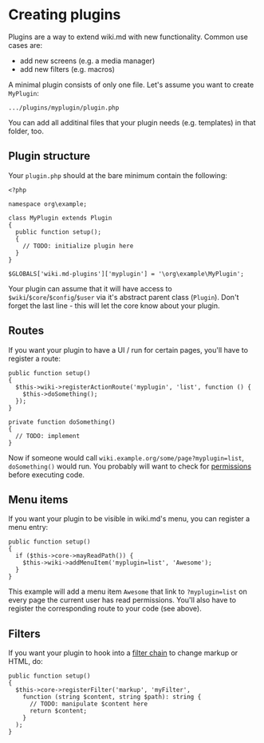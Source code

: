 # Creating plugins

Plugins are a way to extend wiki.md with new functionality. Common use cases are:

* add new screens (e.g. a media manager)
* add new filters (e.g. macros)

A minimal plugin consists of only one file. Let's assume you want to create `MyPlugin`:

```
.../plugins/myplugin/plugin.php
```

You can add all additinal files that your plugin needs (e.g. templates) in that folder, too.

## Plugin structure

Your `plugin.php` should at the bare minimum contain the following:

```
<?php

namespace org\example;

class MyPlugin extends Plugin
{
  public function setup();
  {
    // TODO: initialize plugin here
  }
}

$GLOBALS['wiki.md-plugins']['myplugin'] = '\org\example\MyPlugin';
```

Your plugin can assume that it will have access to `$wiki`/`$core`/`$config`/`$user` via it's abstract parent class (`Plugin`). Don't forget the last line - this will let the core know about your plugin.

## Routes

If you want your plugin to have a UI / run for certain pages, you'll have to register a route:

```
public function setup()
{
  $this->wiki->registerActionRoute('myplugin', 'list', function () {
    $this->doSomething();
  });
}

private function doSomething()
{
  // TODO: implement
}
```

Now if someone would call `wiki.example.org/some/page?myplugin=list`, `doSomething()` would run. You probably will want to check for [permissions](permissions.md) before executing code.

## Menu items

If you want your plugin to be visible in wiki.md's menu, you can register a menu entry:

```
public function setup()
{
  if ($this->core->mayReadPath()) {
    $this->wiki->addMenuItem('myplugin=list', 'Awesome');
  }
}
```

This example will add a menu item `Awesome` that link to `?myplugin=list` on every page the current user has read permissions. You'll also have to register the corresponding route to your code (see above).

## Filters

If you want your plugin to hook into a [filter chain](filters.md) to change markup or HTML, do:

```
public function setup()
{
  $this->core->registerFilter('markup', 'myFilter',
    function (string $content, string $path): string {
      // TODO: manipulate $content here
      return $content;
    }
  );
}
```
